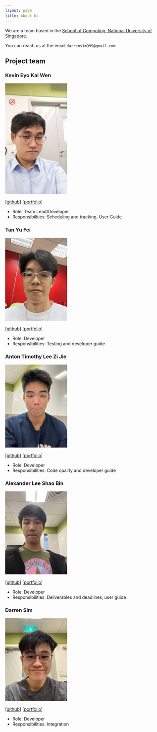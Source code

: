 ```yaml
---
layout: page
title: About Us
---
```


We are a team based in the [School of Computing, National University of Singapore](http://www.comp.nus.edu.sg).

You can reach us at the email `darrensim999@gmail.com`

## Project team

### Kevin Eyo Kai Wen

<img src="images/kevineyo1.png" width="200px">

[[github](https://github.com/KevinEyo1)]
[[portfolio](team/kevineyo1.md)]

* Role: Team Lead/Developer
* Responsibilities: Scheduling and tracking, User Guide

### Tan Yu Fei

<img src="images/lanreath.png" width="200px">

[[github](https://github.com/Lanreath)]
[[portfolio](team/lanreath.md)]

* Role: Developer
* Responsibilities: Testing and developer guide

### Anton Timothy Lee Zi Jie

<img src="images/antonlee59.png" width="200px">

[[github](https://github.com/antonlee59)]
[[portfolio](team/antonlee59.md)]

* Role: Developer
* Responsibilities: Code quality and developer guide

### Alexander Lee Shao Bin

<img src="images/varstak.png" width="200px">

[[github](https://github.com/Varstak)]
[[portfolio](team/varstak.md)]

* Role: Developer
* Responsibilities: Deliverables and deadlines, user guide

### Darren Sim

<img src="images/bagdownb3nny.png" width="200px">

[[github](https://github.com/BagDownB3nny)]
[[portfolio](team/bagdownb3nny.md)]

* Role: Developer
* Responsibilities: Integration
